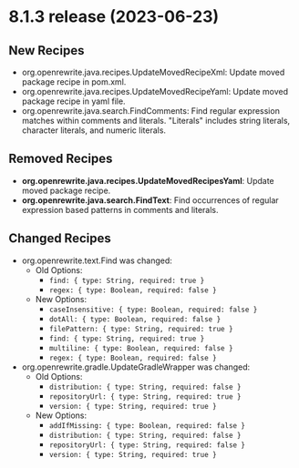 # 8.1.3 release (2023-06-23)

## New Recipes

* org.openrewrite.java.recipes.UpdateMovedRecipeXml: Update moved package recipe in pom.xml. 
* org.openrewrite.java.recipes.UpdateMovedRecipeYaml: Update moved package recipe in yaml file. 
* org.openrewrite.java.search.FindComments: Find regular expression matches within comments and literals. "Literals" includes string literals, character literals, and numeric literals. 

## Removed Recipes

* **org.openrewrite.java.recipes.UpdateMovedRecipesYaml**: Update moved package recipe. 
* **org.openrewrite.java.search.FindText**: Find occurrences of regular expression based patterns in comments and literals. 

## Changed Recipes

* org.openrewrite.text.Find was changed:
  * Old Options:
    * `find: { type: String, required: true }`
    * `regex: { type: Boolean, required: false }`
  * New Options:
    * `caseInsensitive: { type: Boolean, required: false }`
    * `dotAll: { type: Boolean, required: false }`
    * `filePattern: { type: String, required: true }`
    * `find: { type: String, required: true }`
    * `multiline: { type: Boolean, required: false }`
    * `regex: { type: Boolean, required: false }`
* org.openrewrite.gradle.UpdateGradleWrapper was changed:
  * Old Options:
    * `distribution: { type: String, required: false }`
    * `repositoryUrl: { type: String, required: true }`
    * `version: { type: String, required: true }`
  * New Options:
    * `addIfMissing: { type: Boolean, required: false }`
    * `distribution: { type: String, required: false }`
    * `repositoryUrl: { type: String, required: false }`
    * `version: { type: String, required: true }`